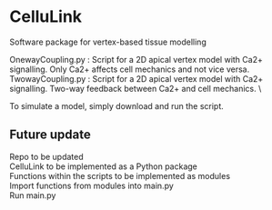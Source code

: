# CelluLink
Software package for vertex-based tissue modelling

OnewayCoupling.py : Script for a 2D apical vertex model with Ca2+ signalling. Only Ca2+ affects cell mechanics and not vice versa. \
TwowayCoupling.py : Script for a 2D apical vertex model with Ca2+ signalling. Two-way feedback between Ca2+ and cell mechanics. \

To simulate a model, simply download and run the script.

Future update
-------------
Repo to be updated \
CelluLink to be implemented as a Python package \
Functions within the scripts to be implemented as modules \
Import functions from modules into main.py \
Run main.py 
